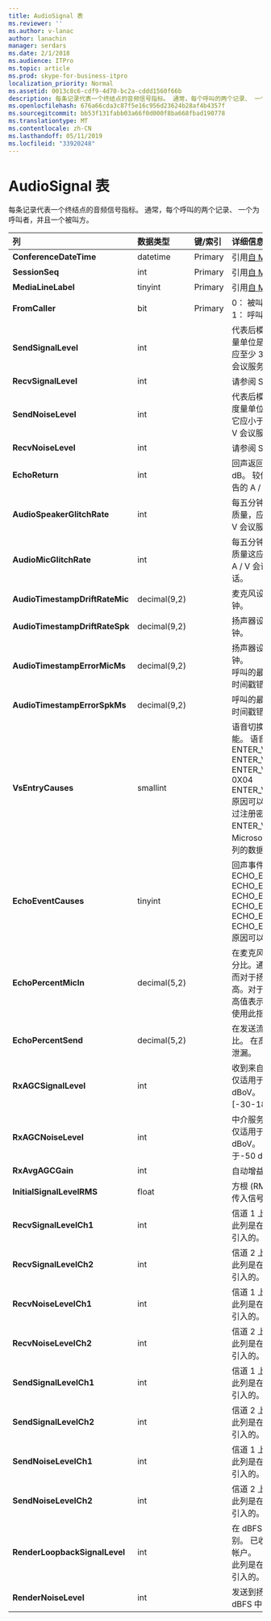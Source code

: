 ```yaml
---
title: AudioSignal 表
ms.reviewer: ''
ms.author: v-lanac
author: lanachin
manager: serdars
ms.date: 2/1/2018
ms.audience: ITPro
ms.topic: article
ms.prod: skype-for-business-itpro
localization_priority: Normal
ms.assetid: 0013c8c6-cdf9-4d70-bc2a-cddd1560f66b
description: 每条记录代表一个终结点的音频信号指标。 通常，每个呼叫的两个记录、 一个为呼叫者，并且一个被叫方。
ms.openlocfilehash: 676a66cda3c87f5e16c956d23624b28af4b4357f
ms.sourcegitcommit: bb53f131fabb03a66f0d000f8ba668fbad190778
ms.translationtype: MT
ms.contentlocale: zh-CN
ms.lasthandoff: 05/11/2019
ms.locfileid: "33920248"
---
```

# <a name="audiosignal-table"></a>AudioSignal 表
 
每条记录代表一个终结点的音频信号指标。 通常，每个呼叫的两个记录、 一个为呼叫者，并且一个被叫方。 
  
|**列**|**数据类型**|**键/索引**|**详细信息**|
|:-----|:-----|:-----|:-----|
|**ConferenceDateTime** <br/> |datetime  <br/> |Primary  <br/> |引用[自 MediaLine table](medialine-0.md)。  <br/> |
|**SessionSeq** <br/> |int  <br/> |Primary  <br/> |引用[自 MediaLine table](medialine-0.md)。  <br/> |
|**MediaLineLabel** <br/> |tinyint  <br/> |Primary  <br/> |引用[自 MediaLine table](medialine-0.md)。  <br/> |
|**FromCaller** <br/> |bit  <br/> |Primary  <br/> |0： 被叫方的数据  <br/> 1： 呼叫者的数据  <br/> |
|**SendSignalLevel** <br/> |int  <br/> | <br/> |代表后模拟增益控制音频信号级别。 此度量单位是 dBmo。 对于可接受的质量，它应至少 30 dBmo。 此指标未报告的 A / V 会议服务器或 IP 电话。  <br/> |
|**RecvSignalLevel** <br/> |int  <br/> | <br/> |请参阅 SendSignalLevel。  <br/> |
|**SendNoiseLevel** <br/> |int  <br/> | <br/> |代表后模拟增益控制音频的噪音级别。 此度量单位是 dBmo。 对于可接受的质量，它应小于 35 dBmo。 此指标未报告的 A / V 会议服务器或 IP 电话。  <br/> |
|**RecvNoiseLevel** <br/> |int  <br/> | <br/> |请参阅 SendNoiseLevel。  <br/> |
|**EchoReturn** <br/> |int  <br/> | <br/> |回声返回丢失增强指标。 此度量单位是 dB。 较低值表示减少回声。 此指标未报告的 A / V 会议服务器或 IP 电话。  <br/> |
|**AudioSpeakerGlitchRate** <br/> |int  <br/> | <br/> |每五分钟的扬声器呈现的平均难题。 良好质量，应小于 1 每五分钟。 未报告的 A / V 会议服务器、 中介服务器或 IP 电话。  <br/> |
|**AudioMicGlitchRate** <br/> |int  <br/> | <br/> |每五分钟的麦克风捕获的平均难题。 良好质量这应该是小于 1 每五分钟。 未报告的 A / V 会议服务器、 中介服务器或 IP 电话。  <br/> |
|**AudioTimestampDriftRateMic** <br/> |decimal(9,2)  <br/> | <br/> |麦克风设备时钟的偏移率，相对于 CPU 时钟。  <br/> |
|**AudioTimestampDriftRateSpk** <br/> |decimal(9,2)  <br/> | <br/> |扬声器设备时钟的偏移率，相对于 CPU 时钟。  <br/> |
|**AudioTimestampErrorMicMs** <br/> |decimal(9,2)  <br/> | <br/> |扬声器设备时钟的偏移率，相对于 CPU 时钟。  <br/> 呼叫的最后 20 秒内的平均麦克风捕获流时间戳错误，以毫秒为单位。  <br/> |
|**AudioTimestampErrorSpkMs** <br/> |decimal(9,2)  <br/> | <br/> |呼叫的最后 20 秒内，平均扬声器呈现流时间戳错误，以毫秒为单位。  <br/> |
|**VsEntryCauses** <br/> |smallint  <br/> | <br/> |语音切换是半双工模式，减少了的中断功能。 语音切换条目的原因：  <br/> ENTER_VS_BADTS 0X01  <br/> ENTER_VS_ECHO 0X02  <br/> ENTER_VS_FORCEORCONVERGENCE 0X04  <br/> ENTER_VS_DNLP 0X08  <br/> 原因可以是这些单个原因的组合。 只能通过注册密钥出于测试目的启用 ENTER_VS_FORCEORCONVERGENCE。  <br/> Microsoft Lync Server 2013 中已更改此列的数据类型。  <br/> |
|**EchoEventCauses** <br/> |tinyint  <br/> | <br/> |回声事件的原因：  <br/> ECHO_EVENT_BAD_TIMESTAMP 0X01  <br/> ECHO_EVENT_POSTAEC_ECHO 0X02  <br/> ECHO_EVENT_ANLP 0X04  <br/> ECHO_EVENT_DNLP 0X08  <br/> ECHO_EVENT_MIC_CLIPPING 0X10  <br/> ECHO_EVENT_BAD_STATE 0X20  <br/> 原因可以是这些单个原因的组合。  <br/> |
|**EchoPercentMicIn** <br/> |decimal(5,2)  <br/> | <br/> |在麦克风捕获流量中检测回声时的时间百分比。通常，对于耳机或话筒，值较低，而对于扬声器电话或独立扬声器，值较高。对于支持板载声学回声消除的设备，高值表示回声泄漏。对于其他设备，不应使用此指标评估设备质量。  <br/> |
|**EchoPercentSend** <br/> |decimal(5,2)  <br/> ||在发送流中检测到回声的时的时间的百分比。 在高回声百分比发送流相对值的回声泄漏。  <br/> |
|**RxAGCSignalLevel** <br/> |int  <br/> | <br/> |收到来自网关; 中介服务器上的信号级别这仅适用于中介服务器。 此指标的单位是 dBoV。 良好质量，可接受的范围应 [-30-18 至] dBoV。  <br/> |
|**RxAGCNoiseLevel** <br/> |int  <br/> | <br/> |中介服务器的网关上收到的信号级别。 这仅适用于中介服务器。 此指标的单位是 dBoV。 良好质量，可接受的范围应小于-50 dBoV。  <br/> |
|**RxAvgAGCGain** <br/> |int  <br/> | <br/> |自动增益控制 (AGC) 在中介服务器端。  <br/> |
|**InitialSignalLevelRMS** <br/> |float  <br/> | <br/> |方根 (RMS) 的最多的呼叫的前 30 秒钟的传入信号。  <br/> |
|**RecvSignalLevelCh1** <br/> |int  <br/> ||信道 1 上收到的信号级别。  <br/> 此列是在 Microsoft Lync Server 2013 中引入的。  <br/> |
|**RecvSignalLevelCh2** <br/> |int  <br/> ||信道 2 上收到的信号级别。  <br/> 此列是在 Microsoft Lync Server 2013 中引入的。  <br/> |
|**RecvNoiseLevelCh1** <br/> |int  <br/> ||信道 1 上收到的噪音级别。  <br/> 此列是在 Microsoft Lync Server 2013 中引入的。  <br/> |
|**RecvNoiseLevelCh2** <br/> |int  <br/> ||信道 2 上收到的噪音级别。  <br/> 此列是在 Microsoft Lync Server 2013 中引入的。  <br/> |
|**SendSignalLevelCh1** <br/> |int  <br/> ||信道 1 上发送的信号级别。  <br/> 此列是在 Microsoft Lync Server 2013 中引入的。  <br/> |
|**SendSignalLevelCh2** <br/> |int  <br/> ||信道 2 上发送的信号级别。  <br/> 此列是在 Microsoft Lync Server 2013 中引入的。  <br/> |
|**SendNoiseLevelCh1** <br/> |int  <br/> ||信道 1 上发送的噪音级别。  <br/> 此列是在 Microsoft Lync Server 2013 中引入的。  <br/> |
|**SendNoiseLevelCh2** <br/> |int  <br/> ||信道 2 上发送的噪音级别。  <br/> 此列是在 Microsoft Lync Server 2013 中引入的。  <br/> |
|**RenderLoopbackSignalLevel** <br/> |int  <br/> ||在 dBFS 发送到扬声器进行播放的信号级别。 已收到的信号所做的任何提升调整的帐户。 <br/> 此列是在 Microsoft Lync Server 2013 中引入的。  <br/> |   
|**RenderNoiseLevel** <br/> |int  <br/> ||发送到扬声器进行播放信号中的干扰内容 dBFS 中的级别 <br/> |

